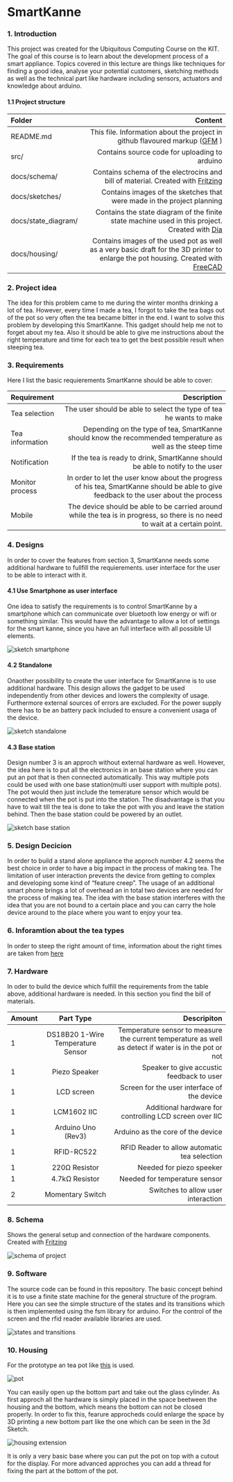 # SmartKanne

### 1. Introduction
This project was created for the Ubiquitous Computing Course on the KIT. The goal of this course is to learn about the development process of a smart appliance. Topics covered in this lecture are things like techniques for finding a good idea, analyse your potential customers, sketching methods as well as the technical part like hardware including sensors, actuators and knowledge about arduino.

#### 1.1 Project structure
| Folder    |     Content |
|:--------|--------------------: |
| README.md | This file. Information about the project in github flavoured markup ([GFM](https://github.github.com/gfm/) )|
| src/ | Contains source code for uploading to arduino|
| docs/schema/ | Contains schema of the electrocins and bill of material. Created with [Fritzing](http://fritzing.org/home/) |
| docs/sketches/ |Contains images of the sketches that were made in the project planning |
|docs/state_diagram/| Contains the state diagram of the finite state machine used in this project. Created with [Dia](https://wiki.gnome.org/Apps/Dia) 
| docs/housing/ | Contains images of the used pot as well as a very basic draft for the 3D printer to enlarge the pot housing. Created with [FreeCAD](https://www.freecadweb.org/?lang=de) |

### 2. Project idea
The idea for this problem came to me during the winter months drinking a lot of tea. However, every time I made a tea,  I forgot to take the tea bags  out of the pot so very often the tea became bitter in the end.
I want to solve this problem by developing this SmartKanne. This gadget should help me not to forget about my tea. Also it should be able to give me instructions about the right temperature and time for each tea to get the best possible result when steeping tea.

### 3. Requirements
Here I list the basic requierements SmartKanne should be able to cover:

| Requirement    |     Description |
|:--------|--------------------: |
|Tea selection|The user should be able to select the type of tea he wants to make|
|Tea information|Depending on the type of tea, SmartKanne should know the recommended temperature as well as the steep time |
|Notification|If the tea is ready to drink, SmartKanne should be able to notify to the user |
|Monitor process|In order to let the user know about the progress of his tea, SmartKanne should be able to give feedback to the user about the process|
|Mobile|The device should be able to be carried around while the tea is in progress, so there is no need to wait at a certain point.|


### 4. Designs
In order to cover the features from section 3, SmartKanne needs some additional hardware to fullfill the requierements. user interface for the user to be able to interact with it.

#### 4.1 Use Smartphone as user interface
One idea to satisfy the requirements is to control SmartKanne by a smartphone which can communicate over bluetooth low energy or  wifi or something similar. This would have the advantage to allow a lot of settings for the smart kanne, since you have an full interface with all possible UI elements.

![sketch smartphone][sketch1]


#### 4.2 Standalone
Onaother possibility to create the user interface for SmartKanne is to use additional hardware. This design allows the gadget to be used independently from other devices and lowers the complexity of usage. Furthermore external sources of errors are excluded. For the power supply there has to be an battery pack included to ensure a convenient usaga of the device.

![sketch standalone][sketch2]

#### 4.3 Base station
Design number 3 is an approch without external hardware as well. However, the idea here is to put all the electronics in an base station where you can put an pot that is then connected automatically. This way multiple pots could be used with one base station(multi user support with multiple pots). The pot would then just include the temerature sensor which would be connected when the pot is put into the station. The disadvantage is that you have to wait till the tea is done to take the pot with you and leave the station behind. Then the base station could be powered by an outlet. 

![sketch base station][sketch3]

### 5. Design Decicion 
In order to build a stand alone appliance the approch number 4.2 seems the best choice in order to have a big impact in the process of making tea. The limitation of user interaction prevents the device from getting to complex and developing some kind of “feature creep”. 
The usage of an additional smart phone brings a lot of overhead an in total two devices are needed for the process of making tea. The idea with the base station interferes with the idea that you are not bound to a certain place and you can carry the hole device around to the place where you want to enjoy your tea.

### 6. Inforamtion about the tea types
In order to steep the right  amount of time, information about the right times are taken from 
[here](https://www.lebensmittellexikon.de/t0002940.php#0) 
### 7. Hardware
In oder to build the device which fulfill the requirements from the table above, additional hardware is needed. In this section you find the bill of materials.

| Amount   |      Part Type      |  Descripiton |
|----------|:--------------------:|------:| 
|1| DS18B20 1-Wire Temperature Sensor|Temperature sensor to measure the current temperature as well as detect if water is in the pot or not|
|1|Piezo Speaker|Speaker to give accustic feedback to user|
|1|LCD screen|Screen for the user interface of the device|
|1|LCM1602 IIC|Additional hardware for controlling LCD screen over IIC|
|1|Arduino Uno (Rev3)|Arduino as the core of the device|
|1|RFID-RC522|RFID Reader to allow automatic tea selection|
|1|220Ω Resistor|Needed for piezo speeker|
|1|4.7kΩ Resistor|Needed for temperature sensor|
|2|Momentary Switch|Switches to allow user interaction|

### 8. Schema
Shows the general setup and connection of the hardware components.  Created with [Fritzing](http://fritzing.org/home/)

![schema of project][schema]


### 9. Software
The source code can be found in this repository. The basic concept behind it is to use a finite state machine for the general structure of the program. Here you can see the simple structure of the states and its transitions which is then implemented using the fsm library for arduino. For the control of the screen and the rfid reader available libraries are used. 

![states and transitions][states]

### 10. Housing
For the prototype an tea pot like [this](https://www.amazon.de/Emsa-504232-Isolierkanne-Verschluss-Transluzent/dp/B002BWOOYS?th=1)  is used. 

![pot][pot]

You can easily open up the bottom part and take out the glass cylinder. As first approch all the hardware is simply placed in the space beetween the housing and the bottom, which means the bottom can not be closed properly. In order to fix this, fearure approcheds could enlarge the space by 3D printing a new bottom part like the one which can be seen in the 3d Sketch.

![housing extension][pot extension]

 It is only a very basic base where you can put the pot on top with a cutout for the display. For more advanced approches you can add a thread for fixing the part at the bottom of the pot.

[sketch1]: docs/sketches/icon48.png "Sketch from SmartKanne with Smartphone"
[sketch2]: docs/sketches/icon2.png "Sketch from SmartKanne Standalone"
[sketch3]: docs/sketches/icon3.png "Sketch from SmartKanne with base station"
[schema]: docs/schema/SmartKanne_0.1_bb.png "Schema from SmartKanne"
[pot]: docs/housing/kanne.png "Image of pot used for project" 
[pot extension]: docs/housing/base.svg "Image of pot extension" 
[states]: docs/state_diagram/states.jpeg "State diagram" 
